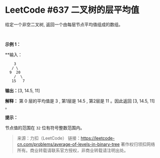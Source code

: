 # LeetCode #637 二叉树的层平均值

给定一个非空二叉树, 返回一个由每层节点平均值组成的数组。

 

**示例 1：**

**输入：
	
	    3
	   / \
	  9  20
	    /  \
	   15   7
	   
**输出：**[3, 14.5, 11]

**解释：**
第 0 层的平均值是 3 ,  第1层是 14.5 , 第2层是 11 。因此返回 [3, 14.5, 11] 。
 

**提示：**

节点值的范围在 `32` 位有符号整数范围内。

>来源：力扣（LeetCode）
>链接：https://leetcode-cn.com/problems/average-of-levels-in-binary-tree
>著作权归领扣网络所有。商业转载请联系官方授权，非商业转载请注明出处。